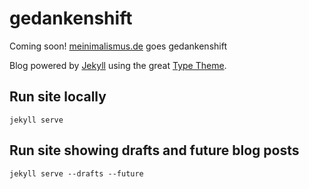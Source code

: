 # gedankenshift

Coming soon!
[meinimalismus.de](https://meinimalismus.de) goes gedankenshift

Blog powered by [Jekyll](https://jekyllrb.com) using the great
[Type Theme](https://rohanchandra.github.io/type-theme/).

## Run site locally

`jekyll serve`

## Run site showing drafts and future blog posts

`jekyll serve --drafts --future`
